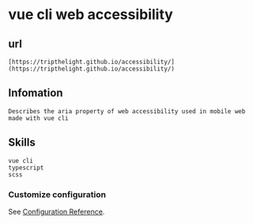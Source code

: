 # vue cli web accessibility

## url
```
[https://tripthelight.github.io/accessibility/](https://tripthelight.github.io/accessibility/)
```

## Infomation
```
Describes the aria property of web accessibility used in mobile web made with vue cli
```

## Skills
```
vue cli 
typescript
scss
```

### Customize configuration
See [Configuration Reference](https://cli.vuejs.org/config/).
